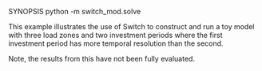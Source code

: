 SYNOPSIS
    python -m switch_mod.solve

This example illustrates the use of Switch to construct and run a toy
model with three load zones and two investment periods where the first
investment period has more temporal resolution than the second.

Note, the results from this have not been fully evaluated.
